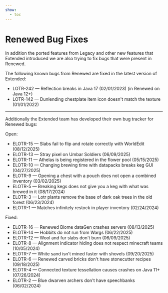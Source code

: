 ```yaml
---
show:
  - toc
---
```


# **Renewed Bug Fixes**
In addition the ported features from Legacy and other new features that Extended introduced we are also trying to fix bugs that were present in Renewed.

The following known bugs from Renewed are fixed in the latest version of Extended:

- LOTR-242 — Reflection breaks in Java 17 (02/01/2023) (in Renewed on Java 12+)
- LOTR-142 — Dunlending chestplate item icon doesn't match the texture (01/01/2022)

---
Additionally the Extended team has developed their own bug tracker for Renewed bugs:

Open:

- ELOTR-15 — Slabs fail to flip and rotate correctly with WorldEdit (08/12/2025)
- ELOTR-13 — Stray pixel on Umbar Soldiers (06/09/2025)
- ELOTR-11 — Athelas is being registered in the flower pool (05/15/2025)
- ELOTR-10 — Changing brewing time with datapacks breaks keg GUI (04/27/2025)
- ELOTR-9 — Opening a chest with a pouch does not open a combined inventory (03/02/2025)
- ELOTR-5 — Breaking kegs does not give you a keg with what was brewed in it (08/17/2024)
- ELOTR-3 — Lotr plants remove the base of dark oak trees in the old forest  (06/23/2024)
- ELOTR-1 — Matches infinitely restock in player inventory  (02/24/2024)

Fixed:

- ELOTR-16 — Renewed Biome dataGen crashes servers (08/13/2025)
- ELOTR-14 — Hobbits do not run from Wargs (06/22/2025)
- ELOTR-12 — Wool and fur slabs don't burn (06/09/2025)
- ELOTR-8 — Alignment indicator hiding does not respect minecraft teams (10/05/2024)
- ELOTR-7 — White sand isn't mined faster with shovels (09/20/2025)
- ELOTR-6 — Renewed carved bricks don't have stonecutter recipes (09/18/2025)
- ELOTR-4 — Connected texture tessellation causes crashes on Java 11+  (07/26/2024)
- ELOTR-2 — Blue dwarven archers don't have speechbanks (06/02/2024)